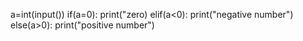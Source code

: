 a=int(input())
if(a=0):
print("zero)
elif(a<0):
print("negative number")
else(a>0):
print("positive number")
